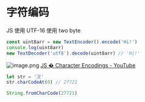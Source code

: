 # 字符编码

JS 使用 UTF-16 使用 two byte

```js
const uint8arr = new TextEncoder().encode('Hi!')
console.log(uint8arr)
new TextDecoder('utf8').decode(uint8arr) // 'Hi!'
```
![image.png](http://ww1.sinaimg.cn/large/4e5d3ea7ly1gi7wckwgrcj20qc0elmzk.jpg)
[JS � Character Encodings - YouTube](https://www.youtube.com/watch?v=i_JmWGYmhtk)

```js
let str = '汉'
str.charCodeAt(0) // 27721

String.fromCharCode(27721)
```
